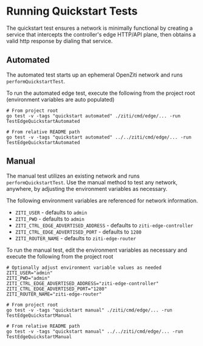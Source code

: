 # Running Quickstart Tests
The quickstart test ensures a network is minimally functional by creating a service that intercepts the controller's 
edge HTTP/API plane, then obtains a valid http response by dialing that service.

## Automated
The automated test starts up an ephemeral OpenZiti network and runs `performQuickstartTest`.

To run the automated edge test, execute the following from the project root (environment variables are auto populated)
```
# From project root
go test -v -tags "quickstart automated" ./ziti/cmd/edge/... -run TestEdgeQuickstartAutomated

# From relative README path
go test -v -tags "quickstart automated" ../../ziti/cmd/edge/... -run TestEdgeQuickstartAutomated
```

## Manual
The manual test utilizes an existing network and runs `performQuickstartTest`. Use the manual method to test 
any network, anywhere, by adjusting the environment variables as necessary.

The following environment variables are referenced for network information.

* `ZITI_USER` - defaults to `admin`
* `ZITI_PWD`  - defaults to `admin`
* `ZITI_CTRL_EDGE_ADVERTISED_ADDRESS` - defaults to `ziti-edge-controller`
* `ZITI_CTRL_EDGE_ADVERTISED_PORT`    - defaults to `1280`
* `ZITI_ROUTER_NAME` - defaults to `ziti-edge-router`

To run the manual test, edit the environment variables as necessary and execute the following from the project root
```
# Optionally adjust environment variable values as needed
ZITI_USER="admin"
ZITI_PWD="admin"
ZITI_CTRL_EDGE_ADVERTISED_ADDRESS="ziti-edge-controller"
ZITI_CTRL_EDGE_ADVERTISED_PORT="1280"
ZITI_ROUTER_NAME="ziti-edge-router"

# From project root
go test -v -tags "quickstart manual" ./ziti/cmd/edge/... -run TestEdgeQuickstartManual

# From relative README path
go test -v -tags "quickstart manual" ../../ziti/cmd/edge/... -run TestEdgeQuickstartManual
```